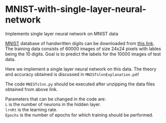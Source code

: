 # MNIST-with-single-layer-neural-network
Implements single layer neural network on MNIST data

[MNIST](https://en.wikipedia.org/wiki/MNIST_database) database of handwritten digits can be downloaded from [this link](http://yann.lecun.com/exdb/mnist/). The training data consists of 60000 images of size 24x24 pixels with lables being the 10 digits. Goal is to predict the labels for the 10000 images of test data.

Here we implement a single layer neural network on this data. The theory and accuracy obtained is discussed in `MNISTslnnExplanation.pdf`

The code   `MNISTslnn.py`  should be executed after unzipping the data files obtained from above link.

Parameters that can be changed in the code are:  
`L` is the number of neurons in the hidden layer.  
`lrnRt` is the learning rate.  
`Epochs` is the number of epochs for which training should be performed.

